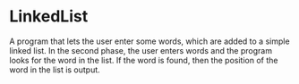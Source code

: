 # LinkedList

A program that lets the user enter some words, which are added to a simple linked list. In the second phase, the user enters words and the program looks for the word in the list. If the word is found, then the position of the word in the list is output.
